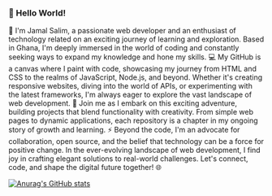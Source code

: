 ### 👋 Hello World!
👋 I'm Jamal Salim, a passionate web developer and an enthusiast of technology related on an exciting journey of learning and exploration. Based in Ghana, I'm deeply immersed in the world of coding and constantly seeking ways to expand my knowledge and hone my skills. 
💻 My GitHub is a canvas where I paint with code, showcasing my journey from HTML and CSS to the realms of JavaScript, Node.js, and beyond. Whether it's creating responsive websites, diving into the world of APIs, or experimenting with the latest frameworks, I'm always eager to explore the vast landscape of web development.
🚀 Join me as I embark on this exciting adventure, building projects that blend functionality with creativity. From simple web pages to dynamic applications, each repository is a chapter in my ongoing story of growth and learning.
⚡ Beyond the code, I'm an advocate for collaboration, open source, and the belief that technology can be a force for positive change. In the ever-evolving landscape of web development, I find joy in crafting elegant solutions to real-world challenges. Let's connect, code, and shape the digital future together! 🌐

[![Anurag's GitHub stats](https://github-readme-stats.vercel.app/api?username=jamalsalim-js12)](https://github.com/anuraghazra/github-readme-stats)
